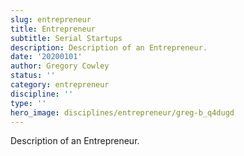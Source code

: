 ```yaml
---
slug: entrepreneur
title: Entrepreneur
subtitle: Serial Startups
description: Description of an Entrepreneur.
date: '20200101'
author: Gregory Cowley
status: ''
category: entrepreneur
discipline: ''
type: ''
hero_image: disciplines/entrepreneur/greg-b_q4dugd
---
```


Description of an Entrepreneur.
